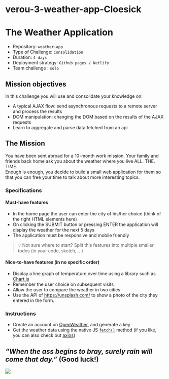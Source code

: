 # verou-3-weather-app-Cloesick
# The Weather Application

- Repository: `weather-app`
- Type of Challenge: `Consolidation`
- Duration: `4 days`
- Deployment strategy: `Github pages / Netlify`
- Team challenge : `solo`

## Mission objectives

In this challenge you will use and consolidate your knowledge on:

- A typical AJAX flow: send asynchronous requests to a remote server and process the results
- DOM manipulation: changing the DOM based on the results of the AJAX requests
- Learn to aggregate and parse data fetched from an api

## The Mission

You have been sent abroad for a 10-month work mission. Your family and friends back home ask you about the weather where you live ALL. THE. TIME.  
Enough is enough, you decide to build a small web application for them so that you can free your time to talk about more interesting topics.

### Specifications

#### Must-have features

- In the home page the user can enter the city of his/her choice (think of the right HTML elements here)
- On clicking the SUBMIT button or pressing ENTER the application will display the weather for the next 5 days
- The application must be responsive and mobile friendly

> 💡 Not sure where to start? Split this features into multiple smaller todos (in your code, sketch, ...)

#### Nice-to-have features (in no specific order)

- Display a line graph of temperature over time using a library such as [Chart.js](https://www.chartjs.org)
- Remember the user choice on subsequent visits
- Allow the user to compare the weather in two cities
- Use the API of https://unsplash.com/ to show a photo of the city they entered in the form.

### Instructions

- Create an account on [OpenWeather](https://home.openweathermap.org/.), and generate a key
- Get the weather data using the native JS [`fetch()`](https://devdocs.io/dom/fetch_api/using_fetch) method (if you like, you can also check out [axios](https://github.com/axios/axios))

## _“When the ass begins to bray, surely rain will come that day.”_ (Good luck!)

![](./american-storm.gif)
